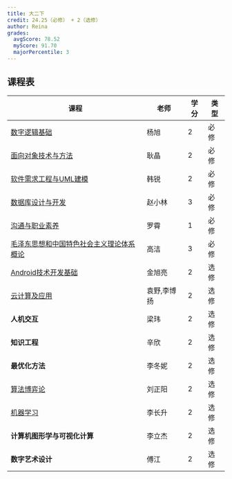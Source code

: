 ```yaml
---
title: 大二下
credit: 24.25（必修） + 2（选修）
author: Reina
grades:
  avgScore: 78.52
  myScore: 91.70
  majorPercentile: 3
---
```


## 课程表

| 课程                                     | 老师        | 学分 | 类型 |
| ---------------------------------------- | ----------- | ---- | ---- |
| [数字逻辑基础](./数字逻辑基础/)                             | 杨旭        | 2    | 必修 |
| [面向对象技术与方法](./面向对象技术与方法/)                       | 耿晶        | 2    | 必修 |
| [软件需求工程与UML建模](./软件需求工程与UML建模/)                    | 韩锐        | 2    | 必修 |
| [数据库设计与开发](./数据库设计与开发/)                         | 赵小林      | 3    | 必修 |
| [沟通与职业素养](./沟通与职业素养/)                           | 罗霄        | 1    | 必修 |
| [毛泽东思想和中国特色社会主义理论体系概论](./毛泽东思想和中国特色社会主义理论体系概论/) | 高洁        | 3    | 必修 |
| [Android技术开发基础](./Android技术开发基础/)                      | 金旭亮      | 2    | 选修 |
| [云计算及应用](./云计算及应用/)                             | 袁野,李博扬 | 2    | 选修 |
| **人机交互**                                 | 梁玮        | 2    | 选修 |
| **知识工程**                                 | 辛欣        | 2    | 选修 |
| **最优化方法**                               | 李冬妮      | 2    | 选修 |
| [算法博弈论](./算法博弈论/)                               | 刘正阳      | 2    | 选修 |
| [机器学习](./机器学习/)                                 | 李长升      | 2    | 选修 |
| **计算机图形学与可视化计算**                 | 李立杰      | 2    | 选修 |
| **数字艺术设计**                             | 傅江        | 2    | 选修 |
